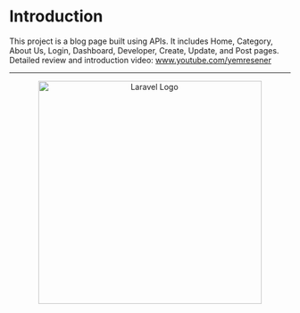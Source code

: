 
# Introduction

This project is a blog page built using APIs. It includes Home, Category, About Us, Login, Dashboard, Developer, Create, Update, and Post pages. Detailed review and introduction video: www.youtube.com/yemresener

---









<p align="center"><a href="https://laravel.com" target="_blank"><img src="https://raw.githubusercontent.com/laravel/art/master/logo-lockup/5%20SVG/2%20CMYK/1%20Full%20Color/laravel-logolockup-cmyk-red.svg" width="400" alt="Laravel Logo"></a></p>
